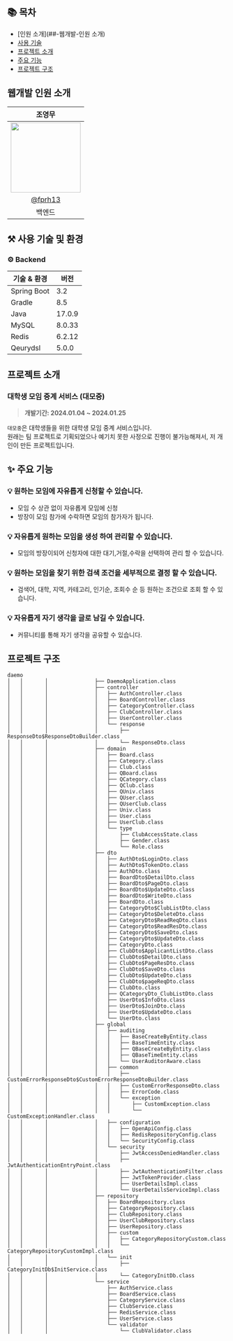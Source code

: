## 📚 목차

- [인원 소개](##-웹개발-인원 소개)
- [사용 기술](##-사용-기술-및-환경)
- [프로젝트 소개](##-프로젝트-소개)
- [주요 기능](##-주요-기능)
- [프로젝트 구조](##-프로젝트-구조)

## 웹개발 인원 소개

|                                                                조영무                                                                |                                                                                                              
|:---------------------------------------------------------------------------------------------------------------------------------:|
| <img width="160px" src="https://avatars.githubusercontent.com/u/75081608?s=400&u=c4c22f3af10105e0fb18a9d346988e9403a533f6&v=4" /> |
|                                               [@fprh13](https://github.com/fprh13)                                                |
|                                                                백엔드                                                                |

## ⚒️ 사용 기술 및 환경

### ⚙️ Backend

| 기술 & 환경   | 버전     |
|-----------|--------|
| Spring Boot | 3.2    |
| Gradle    | 8.5    |
| Java      | 17.0.9 |
| MySQL     | 8.0.33 |
| Redis     | 6.2.12 |
| Qeurydsl  | 5.0.0  |

## 프로젝트 소개

### 대학생 모임 중계 서비스 (대모중)

> **개발기간: 2024.01.04 ~ 2024.01.25**

`대모중`은 대학생들을 위한 대학생 모임 중계 서비스입니다.<br/>
원래는 팀 프로젝트로 기획되었으나 예기치 못한 사정으로 진행이 불가능해져서, 저 개인이 만든 프로젝트입니다.<br/>



## ✨ 주요 기능
### 💡 원하는 모임에 자유롭게 신청할 수 있습니다.

- 모임 수 상관 없이 자유롭게 모임에 신청
- 방장이 모임 참가에 수락하면 모임의 참가자가 됩니다.

### 💡 자유롭게 원하는 모임을 생성 하여 관리할 수 있습니다.

- 모임의 방장이되어 신청자에 대한 대기,거절,수락을 선택하여 관리 할 수 있습니다.

### 💡 원하는 모임을 찾기 위한 검색 조건을 세부적으로 결정 할 수 있습니다.

- 검색어, 대학, 지역, 카테고리, 인기순, 조회수 순 등 원하는 조건으로 조회 할 수 있습니다.

### 💡 자유롭게 자기 생각을 글로 남길 수 있습니다.

- 커뮤니티를 통해 자기 생각을 공유할 수 있습니다.


## 프로젝트 구조

```
daemo
│   │       │               ├── DaemoApplication.class
│   │       │               ├── controller
│   │       │               │   ├── AuthController.class
│   │       │               │   ├── BoardController.class
│   │       │               │   ├── CategoryController.class
│   │       │               │   ├── ClubController.class
│   │       │               │   ├── UserController.class
│   │       │               │   └── response
│   │       │               │       ├── ResponseDto$ResponseDtoBuilder.class
│   │       │               │       └── ResponseDto.class
│   │       │               ├── domain
│   │       │               │   ├── Board.class
│   │       │               │   ├── Category.class
│   │       │               │   ├── Club.class
│   │       │               │   ├── QBoard.class
│   │       │               │   ├── QCategory.class
│   │       │               │   ├── QClub.class
│   │       │               │   ├── QUniv.class
│   │       │               │   ├── QUser.class
│   │       │               │   ├── QUserClub.class
│   │       │               │   ├── Univ.class
│   │       │               │   ├── User.class
│   │       │               │   ├── UserClub.class
│   │       │               │   └── type
│   │       │               │       ├── ClubAccessState.class
│   │       │               │       ├── Gender.class
│   │       │               │       └── Role.class
│   │       │               ├── dto
│   │       │               │   ├── AuthDto$LoginDto.class
│   │       │               │   ├── AuthDto$TokenDto.class
│   │       │               │   ├── AuthDto.class
│   │       │               │   ├── BoardDto$DetailDto.class
│   │       │               │   ├── BoardDto$PageDto.class
│   │       │               │   ├── BoardDto$UpdateDto.class
│   │       │               │   ├── BoardDto$WriteDto.class
│   │       │               │   ├── BoardDto.class
│   │       │               │   ├── CategoryDto$ClubListDto.class
│   │       │               │   ├── CategoryDto$DeleteDto.class
│   │       │               │   ├── CategoryDto$ReadReqDto.class
│   │       │               │   ├── CategoryDto$ReadResDto.class
│   │       │               │   ├── CategoryDto$SaveDto.class
│   │       │               │   ├── CategoryDto$UpdateDto.class
│   │       │               │   ├── CategoryDto.class
│   │       │               │   ├── ClubDto$ApplicantListDto.class
│   │       │               │   ├── ClubDto$DetailDto.class
│   │       │               │   ├── ClubDto$PageResDto.class
│   │       │               │   ├── ClubDto$SaveDto.class
│   │       │               │   ├── ClubDto$UpdateDto.class
│   │       │               │   ├── ClubDto$pageReqDto.class
│   │       │               │   ├── ClubDto.class
│   │       │               │   ├── QCategoryDto_ClubListDto.class
│   │       │               │   ├── UserDto$InfoDto.class
│   │       │               │   ├── UserDto$JoinDto.class
│   │       │               │   ├── UserDto$UpdateDto.class
│   │       │               │   └── UserDto.class
│   │       │               ├── global
│   │       │               │   ├── auditing
│   │       │               │   │   ├── BaseCreateByEntity.class
│   │       │               │   │   ├── BaseTimeEntity.class
│   │       │               │   │   ├── QBaseCreateByEntity.class
│   │       │               │   │   ├── QBaseTimeEntity.class
│   │       │               │   │   └── UserAuditorAware.class
│   │       │               │   ├── common
│   │       │               │   │   ├── CustomErrorResponseDto$CustomErrorResponseDtoBuilder.class
│   │       │               │   │   ├── CustomErrorResponseDto.class
│   │       │               │   │   ├── ErrorCode.class
│   │       │               │   │   └── exception
│   │       │               │   │       ├── CustomException.class
│   │       │               │   │       └── CustomExceptionHandler.class
│   │       │               │   ├── configuration
│   │       │               │   │   ├── OpenApiConfig.class
│   │       │               │   │   ├── RedisRepositoryConfig.class
│   │       │               │   │   └── SecurityConfig.class
│   │       │               │   └── security
│   │       │               │       ├── JwtAccessDeniedHandler.class
│   │       │               │       ├── JwtAuthenticationEntryPoint.class
│   │       │               │       ├── JwtAuthenticationFilter.class
│   │       │               │       ├── JwtTokenProvider.class
│   │       │               │       ├── UserDetailsImpl.class
│   │       │               │       └── UserDetailsServiceImpl.class
│   │       │               ├── repository
│   │       │               │   ├── BoardRepository.class
│   │       │               │   ├── CategoryRepository.class
│   │       │               │   ├── ClubRepository.class
│   │       │               │   ├── UserClubRepository.class
│   │       │               │   ├── UserRepository.class
│   │       │               │   ├── custom
│   │       │               │   │   ├── CategoryRepositoryCustom.class
│   │       │               │   │   └── CategoryRepositoryCustomImpl.class
│   │       │               │   └── init
│   │       │               │       ├── CategoryInitDb$InitService.class
│   │       │               │       └── CategoryInitDb.class
│   │       │               └── service
│   │       │                   ├── AuthService.class
│   │       │                   ├── BoardService.class
│   │       │                   ├── CategoryService.class
│   │       │                   ├── ClubService.class
│   │       │                   ├── RedisService.class
│   │       │                   ├── UserService.class
│   │       │                   └── validator
│   │       │                       └── ClubValidator.class

```
